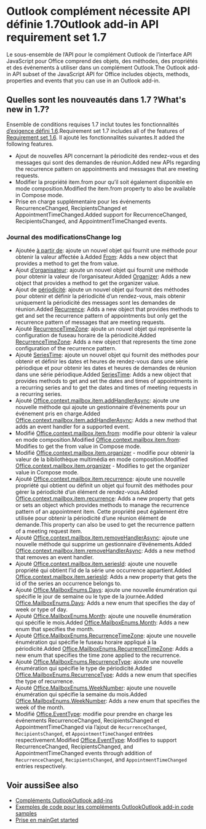 # <a name="outlook-add-in-api-requirement-set-17"></a><span data-ttu-id="4af64-101">Outlook complément nécessite API définie 1.7</span><span class="sxs-lookup"><span data-stu-id="4af64-101">Outlook add-in API requirement set 1.7</span></span>

<span data-ttu-id="4af64-102">Le sous-ensemble de l’API pour le complément Outlook de l’interface API JavaScript pour Office comprend des objets, des méthodes, des propriétés et des événements à utiliser dans un complément Outlook.</span><span class="sxs-lookup"><span data-stu-id="4af64-102">The Outlook add-in API subset of the JavaScript API for Office includes objects, methods, properties and events that you can use in an Outlook add-in.</span></span>

## <a name="whats-new-in-17"></a><span data-ttu-id="4af64-103">Quelles sont les nouveautés dans 1.7 ?</span><span class="sxs-lookup"><span data-stu-id="4af64-103">What's new in 1.7?</span></span>

<span data-ttu-id="4af64-104">Ensemble de conditions requises 1.7 inclut toutes les fonctionnalités [d’exigence défini 1.6](../requirement-set-1.6/outlook-requirement-set-1.6.md).</span><span class="sxs-lookup"><span data-stu-id="4af64-104">Requirement set 1.7 includes all of the features of [Requirement set 1.6](../requirement-set-1.6/outlook-requirement-set-1.6.md).</span></span> <span data-ttu-id="4af64-105">Il ajouté les fonctionnalités suivantes.</span><span class="sxs-lookup"><span data-stu-id="4af64-105">It added the following features.</span></span>

- <span data-ttu-id="4af64-106">Ajout de nouvelles API concernant la périodicité des rendez-vous et des messages qui sont des demandes de réunion.</span><span class="sxs-lookup"><span data-stu-id="4af64-106">Added new APIs regarding the recurrence pattern on appointments and messages that are meeting requests.</span></span>
- <span data-ttu-id="4af64-107">Modifier la propriété item.from pour qu’il soit également disponible en mode composition.</span><span class="sxs-lookup"><span data-stu-id="4af64-107">Modified the item.from property to also be available in Compose mode.</span></span>
- <span data-ttu-id="4af64-108">Prise en charge supplémentaire pour les événements RecurrenceChanged, RecipientsChanged et AppointmentTimeChanged.</span><span class="sxs-lookup"><span data-stu-id="4af64-108">Added support for RecurrenceChanged, RecipientsChanged, and AppointmentTimeChanged events.</span></span>

### <a name="change-log"></a><span data-ttu-id="4af64-109">Journal des modifications</span><span class="sxs-lookup"><span data-stu-id="4af64-109">Change log</span></span>

- <span data-ttu-id="4af64-110">Ajoutée [à partir de](/javascript/api/outlook_1_7/office.from): ajoute un nouvel objet qui fournit une méthode pour obtenir la valeur affectée à.</span><span class="sxs-lookup"><span data-stu-id="4af64-110">Added [From](/javascript/api/outlook_1_7/office.from): Adds a new object that provides a method to get the from value.</span></span>
- <span data-ttu-id="4af64-111">Ajout [d’organisateur](/javascript/api/outlook_1_7/office.organizer): ajoute un nouvel objet qui fournit une méthode pour obtenir la valeur de l’organisateur.</span><span class="sxs-lookup"><span data-stu-id="4af64-111">Added [Organizer](/javascript/api/outlook_1_7/office.organizer): Adds a new object that provides a method to get the organizer value.</span></span>
- <span data-ttu-id="4af64-112">Ajout de [périodicité](/javascript/api/outlook_1_7/office.recurrence): ajoute un nouvel objet qui fournit des méthodes pour obtenir et définir la périodicité d’un rendez-vous, mais obtenir uniquement la périodicité des messages sont les demandes de réunion.</span><span class="sxs-lookup"><span data-stu-id="4af64-112">Added [Recurrence](/javascript/api/outlook_1_7/office.recurrence): Adds a new object that provides methods to get and set the recurrence pattern of appointments but only get the recurrence pattern of messages that are meeting requests.</span></span>
- <span data-ttu-id="4af64-113">Ajouté [RecurrenceTimeZone](/javascript/api/outlook_1_7/office.recurrencetimezone): ajoute un nouvel objet qui représente la configuration de fuseau horaire de la périodicité.</span><span class="sxs-lookup"><span data-stu-id="4af64-113">Added [RecurrenceTimeZone](/javascript/api/outlook_1_7/office.recurrencetimezone): Adds a new object that represents the time zone configuration of the recurrence pattern.</span></span>
- <span data-ttu-id="4af64-114">Ajouté [SeriesTime](/javascript/api/outlook_1_7/office.seriestime): ajoute un nouvel objet qui fournit des méthodes pour obtenir et définir les dates et heures de rendez-vous dans une série périodique et pour obtenir les dates et heures de demandes de réunion dans une série périodique.</span><span class="sxs-lookup"><span data-stu-id="4af64-114">Added [SeriesTime](/javascript/api/outlook_1_7/office.seriestime): Adds a new object that provides methods to get and set the dates and times of appointments in a recurring series and to get the dates and times of meeting requests in a recurring series.</span></span>
- <span data-ttu-id="4af64-115">Ajouté [Office.context.mailbox.item.addHandlerAsync](office.context.mailbox.item.md#addhandlerasynceventtype-handler-options-callback): ajoute une nouvelle méthode qui ajoute un gestionnaire d’événements pour un événement pris en charge.</span><span class="sxs-lookup"><span data-stu-id="4af64-115">Added [Office.context.mailbox.item.addHandlerAsync](office.context.mailbox.item.md#addhandlerasynceventtype-handler-options-callback): Adds a new method that adds an event handler for a supported event.</span></span>
- <span data-ttu-id="4af64-116">Modifié [Office.context.mailbox.item.from](office.context.mailbox.item.md#from-emailaddressdetailsjavascriptapioutlook17officeemailaddressdetailsfromjavascriptapioutlook17officefrom): modifie pour obtenir la valeur en mode composition.</span><span class="sxs-lookup"><span data-stu-id="4af64-116">Modified [Office.context.mailbox.item.from](office.context.mailbox.item.md#from-emailaddressdetailsjavascriptapioutlook17officeemailaddressdetailsfromjavascriptapioutlook17officefrom): Modifies to get the from value in Compose mode.</span></span>
- <span data-ttu-id="4af64-117">Modifié [Office.context.mailbox.item.organizer](office.context.mailbox.item.md#organizer-emailaddressdetailsjavascriptapioutlook17officeemailaddressdetailsorganizerjavascriptapioutlook17officeorganizer) - modifie pour obtenir la valeur de la bibliothèque multimédia en mode composition.</span><span class="sxs-lookup"><span data-stu-id="4af64-117">Modified [Office.context.mailbox.item.organizer](office.context.mailbox.item.md#organizer-emailaddressdetailsjavascriptapioutlook17officeemailaddressdetailsorganizerjavascriptapioutlook17officeorganizer) - Modifies to get the organizer value in Compose mode.</span></span>
- <span data-ttu-id="4af64-118">Ajouté [Office.context.mailbox.item.recurrence](office.context.mailbox.item.md#nullable-recurrence-recurrencejavascriptapioutlook17officerecurrence): ajoute une nouvelle propriété qui obtient ou définit un objet qui fournit des méthodes pour gérer la périodicité d’un élément de rendez-vous.</span><span class="sxs-lookup"><span data-stu-id="4af64-118">Added [Office.context.mailbox.item.recurrence](office.context.mailbox.item.md#nullable-recurrence-recurrencejavascriptapioutlook17officerecurrence): Adds a new property that gets or sets an object which provides methods to manage the recurrence pattern of an appointment item.</span></span> <span data-ttu-id="4af64-119">Cette propriété peut également être utilisée pour obtenir la périodicité d’une réunion élément de demande.</span><span class="sxs-lookup"><span data-stu-id="4af64-119">This property can also be used to get the recurrence pattern of a meeting request item.</span></span>
- <span data-ttu-id="4af64-120">Ajouté [Office.context.mailbox.item.removeHandlerAsync](office.context.mailbox.item.md#removehandlerasynceventtype-handler-options-callback): ajoute une nouvelle méthode qui supprime un gestionnaire d’événements.</span><span class="sxs-lookup"><span data-stu-id="4af64-120">Added [Office.context.mailbox.item.removeHandlerAsync](office.context.mailbox.item.md#removehandlerasynceventtype-handler-options-callback): Adds a new method that removes an event handler.</span></span>
- <span data-ttu-id="4af64-121">Ajouté [Office.context.mailbox.item.seriesId](office.context.mailbox.item.md#nullable-seriesid-string): ajoute une nouvelle propriété qui obtient l’id de la série une occurrence appartient.</span><span class="sxs-lookup"><span data-stu-id="4af64-121">Added [Office.context.mailbox.item.seriesId](office.context.mailbox.item.md#nullable-seriesid-string): Adds a new property that gets the id of the series an occurrence belongs to.</span></span>
- <span data-ttu-id="4af64-122">Ajouté [Office.MailboxEnums.Days](/javascript/api/outlook_1_7/office.mailboxenums.days): ajoute une nouvelle énumération qui spécifie le jour de semaine ou le type de la journée.</span><span class="sxs-lookup"><span data-stu-id="4af64-122">Added [Office.MailboxEnums.Days](/javascript/api/outlook_1_7/office.mailboxenums.days): Adds a new enum that specifies the day of week or type of day.</span></span>
- <span data-ttu-id="4af64-123">Ajouté [Office.MailboxEnums.Month](/javascript/api/outlook_1_7/office.mailboxenums.month): ajoute une nouvelle énumération qui spécifie le mois.</span><span class="sxs-lookup"><span data-stu-id="4af64-123">Added [Office.MailboxEnums.Month](/javascript/api/outlook_1_7/office.mailboxenums.month): Adds a new enum that specifies the month.</span></span>
- <span data-ttu-id="4af64-124">Ajouté [Office.MailboxEnums.RecurrenceTimeZone](/javascript/api/outlook_1_7/office.mailboxenums.recurrencetimezone): ajoute une nouvelle énumération qui spécifie le fuseau horaire appliqué à la périodicité.</span><span class="sxs-lookup"><span data-stu-id="4af64-124">Added [Office.MailboxEnums.RecurrenceTimeZone](/javascript/api/outlook_1_7/office.mailboxenums.recurrencetimezone): Adds a new enum that specifies the time zone applied to the recurrence.</span></span>
- <span data-ttu-id="4af64-125">Ajouté [Office.MailboxEnums.RecurrenceType](/javascript/api/outlook_1_7/office.mailboxenums.recurrencetype): ajoute une nouvelle énumération qui spécifie le type de périodicité.</span><span class="sxs-lookup"><span data-stu-id="4af64-125">Added [Office.MailboxEnums.RecurrenceType](/javascript/api/outlook_1_7/office.mailboxenums.recurrencetype): Adds a new enum that specifies the type of recurrence.</span></span>
- <span data-ttu-id="4af64-126">Ajouté [Office.MailboxEnums.WeekNumber](/javascript/api/outlook_1_7/office.mailboxenums.weeknumber): ajoute une nouvelle énumération qui spécifie la semaine du mois.</span><span class="sxs-lookup"><span data-stu-id="4af64-126">Added [Office.MailboxEnums.WeekNumber](/javascript/api/outlook_1_7/office.mailboxenums.weeknumber): Adds a new enum that specifies the week of the month.</span></span>
- <span data-ttu-id="4af64-127">Modifié [Office.EventType](/javascript/api/office/office.eventtype): modifie pour prendre en charge les événements RecurrenceChanged, RecipientsChanged et AppointmentTimeChanged via l’ajout de `RecurrenceChanged`, `RecipientsChanged`, et `AppointmentTimeChanged` entrées respectivement.</span><span class="sxs-lookup"><span data-stu-id="4af64-127">Modified [Office.EventType](/javascript/api/office/office.eventtype): Modifies to support RecurrenceChanged, RecipientsChanged, and AppointmentTimeChanged events through addition of `RecurrenceChanged`, `RecipientsChanged`, and `AppointmentTimeChanged` entries respectively.</span></span>

## <a name="see-also"></a><span data-ttu-id="4af64-128">Voir aussi</span><span class="sxs-lookup"><span data-stu-id="4af64-128">See also</span></span>

- [<span data-ttu-id="4af64-129">Compléments Outlook</span><span class="sxs-lookup"><span data-stu-id="4af64-129">Outlook add-ins</span></span>](https://docs.microsoft.com/outlook/add-ins/)
- [<span data-ttu-id="4af64-130">Exemples de code pour les compléments Outlook</span><span class="sxs-lookup"><span data-stu-id="4af64-130">Outlook add-in code samples</span></span>](https://developer.microsoft.com/outlook/gallery/?filterBy=Outlook,Samples,Add-ins)
- [<span data-ttu-id="4af64-131">Prise en main</span><span class="sxs-lookup"><span data-stu-id="4af64-131">Get started</span></span>](https://docs.microsoft.com/outlook/add-ins/quick-start)